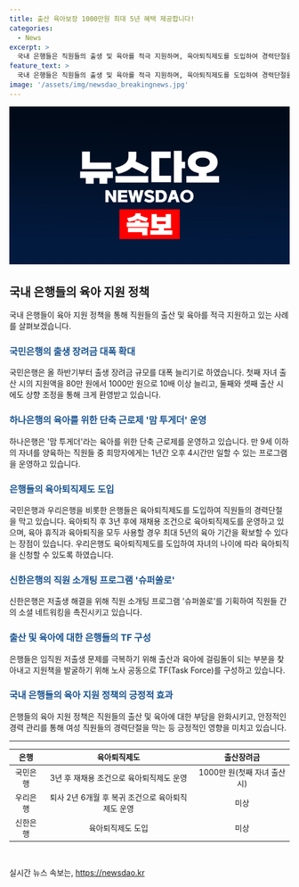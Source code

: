 ```yaml
---
title: 출산 육아보장 1000만원 최대 5년 혜택 제공합니다!
categories:
  - News
excerpt: >
  국내 은행들은 직원들의 출생 및 육아를 적극 지원하며, 육아퇴직제도를 도입하여 경력단절을 방지하고 있습니다. 국민은행은 출생 장려금을 대폭 늘리고, 육아퇴직제도를 운영하여 직원들의 안정적인 육아와 경력유지를 돕고 있습니다. 이와 함께 하나은행은 워킹맘을 위한 단축근로제인 맘 투게더를 운영하고, 신한은행은 직원 소개팅 프로그램을 통해 출산과 육아에 대한 관심을 높이고 있습니다. 각 은행은 저출생 문제 극복과 직원들의 출산 및 육아를 도모하기 위해 노력하고 있습니다.
feature_text: >
  국내 은행들은 직원들의 출생 및 육아를 적극 지원하며, 육아퇴직제도를 도입하여 경력단절을 방지하고 있습니다. 국민은행은 출생 장려금을 대폭 늘리고, 육아퇴직제도를 운영하여 직원들의 안정적인 육아와 경력유지를 돕고 있습니다. 이와 함께 하나은행은 워킹맘을 위한 단축근로제인 맘 투게더를 운영하고, 신한은행은 직원 소개팅 프로그램을 통해 출산과 육아에 대한 관심을 높이고 있습니다. 각 은행은 저출생 문제 극복과 직원들의 출산 및 육아를 도모하기 위해 노력하고 있습니다.
image: '/assets/img/newsdao_breakingnews.jpg'
---
```


<p><img src="/assets/img/newsdao_breakingnews.jpg" alt="implanttips 속보" /></p>

<h2 data-ke-size="size26">국내 은행들의 육아 지원 정책</h2>

<p data-ke-size="size16">국내 은행들이 육아 지원 정책을 통해 직원들의 출산 및 육아를 적극 지원하고 있는 사례를 살펴보겠습니다.</p>

<h3><b><span style="color: #1a5490;">국민은행의 출생 장려금 대폭 확대</span></b></h3>

<p data-ke-size="size16">국민은행은 올 하반기부터 출생 장려금 규모를 대폭 늘리기로 하였습니다. 첫째 자녀 출산 시의 지원액을 80만 원에서 1000만 원으로 10배 이상 늘리고, 둘째와 셋째 출산 시에도 상향 조정을 통해 크게 환영받고 있습니다.</p>

<h3><b><span style="color: #1a5490;">하나은행의 육아를 위한 단축 근로제 '맘 투게더' 운영</span></b></h3>

<p data-ke-size="size16">하나은행은 '맘 투게더'라는 육아를 위한 단축 근로제를 운영하고 있습니다. 만 9세 이하의 자녀를 양육하는 직원들 중 희망자에게는 1년간 오후 4시간만 일할 수 있는 프로그램을 운영하고 있습니다.</p>

<h3><b><span style="color: #1a5490;">은행들의 육아퇴직제도 도입</span></b></h3>

<p data-ke-size="size16">국민은행과 우리은행을 비롯한 은행들은 육아퇴직제도를 도입하여 직원들의 경력단절을 막고 있습니다. 육아퇴직 후 3년 후에 재채용 조건으로 육아퇴직제도를 운영하고 있으며, 육아 휴직과 육아퇴직을 모두 사용할 경우 최대 5년의 육아 기간을 확보할 수 있다는 장점이 있습니다. 우리은행도 육아퇴직제도를 도입하여 자녀의 나이에 따라 육아퇴직을 신청할 수 있도록 하였습니다.</p>

<h3><b><span style="color: #1a5490;">신한은행의 직원 소개팅 프로그램 '슈퍼쏠로'</span></b></h3>

<p data-ke-size="size16">신한은행은 저출생 해결을 위해 직원 소개팅 프로그램 '슈퍼쏠로'를 기획하여 직원들 간의 소셜 네트워킹을 촉진시키고 있습니다.</p>

<h3><b><span style="color: #1a5490;">출산 및 육아에 대한 은행들의 TF 구성</span></b></h3>

<p data-ke-size="size16">은행들은 임직원 저출생 문제를 극복하기 위해 출산과 육아에 걸림돌이 되는 부분을 찾아내고 지원책을 발굴하기 위해 노사 공동으로 TF(Task Force)를 구성하고 있습니다.</p>

<h3><b><span style="color: #1a5490;">국내 은행들의 육아 지원 정책의 긍정적 효과</span></b></h3>

<p data-ke-size="size16">은행들의 육아 지원 정책은 직원들의 출산 및 육아에 대한 부담을 완화시키고, 안정적인 경력 관리를 통해 여성 직원들의 경력단절을 막는 등 긍정적인 영향을 미치고 있습니다.</p>

<hr>

<table>
<thead>
<tr>
<th style="text-align: center;">은행</th>
<th style="text-align: center;">육아퇴직제도</th>
<th style="text-align: center;">출산장려금</th>
</tr>
</thead>
<tbody>
<tr>
<td style="text-align: center;">국민은행</td>
<td style="text-align: center;">3년 후 재채용 조건으로 육아퇴직제도 운영</td>
<td style="text-align: center;">1000만 원(첫째 자녀 출산 시)</td>
</tr>
<tr>
<td style="text-align: center;">우리은행</td>
<td style="text-align: center;">퇴사 2년 6개월 후 복귀 조건으로 육아퇴직제도 운영</td>
<td style="text-align: center;">미상</td>
</tr>
<tr>
<td style="text-align: center;">신한은행</td>
<td style="text-align: center;">육아퇴직제도 도입</td>
<td style="text-align: center;">미상</td>
</tr>
</tbody>
</table>

<p data-ke-size="size16">&nbsp;</p>
실시간 뉴스 속보는, <a href="https://newsdao.kr" rel="dofollow">https://newsdao.kr</a>


